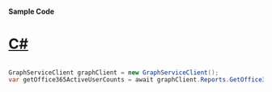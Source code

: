 #### Sample Code
# [C#](#tab/Csharp)

```C#

GraphServiceClient graphClient = new GraphServiceClient();
var getOffice365ActiveUserCounts = await graphClient.Reports.GetOffice365ActiveUserCounts().Request().GetAsync();

```